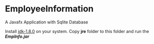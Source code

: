 # EmployeeInformation
A Javafx Application with Sqlite Database

Install <a href="https://www.oracle.com/java/technologies/javase/javase-jdk8-downloads.html">jdk-1.8.0</a> on your system. Copy <b>jre</b> folder to this folder and run the <i><b>EmpInfo.jar</b></i>
  
  
